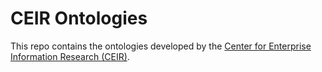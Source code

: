 # CEIR Ontologies

This repo contains the ontologies developed by the [Center for Enterprise Information Research (CEIR)](https://ceir.de/).
